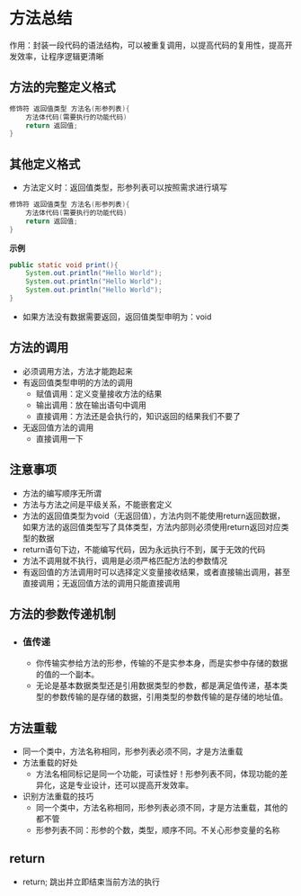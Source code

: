 # 方法总结

作用：封装一段代码的语法结构，可以被重复调用，以提高代码的复用性，提高开发效率，让程序逻辑更清晰



## 方法的完整定义格式

```java
修饰符 返回值类型 方法名(形参列表){
	方法体代码(需要执行的功能代码)
	return 返回值;
}
```



## 其他定义格式

- 方法定义时：返回值类型，形参列表可以按照需求进行填写

```java
修饰符 返回值类型 方法名(形参列表){
	方法体代码(需要执行的功能代码)
	return 返回值;
}
```

**示例**

```java
public static void print(){
	System.out.println("Hello World");
    System.out.println("Hello World");
    System.out.println("Hello World");
}
```



- 如果方法没有数据需要返回，返回值类型申明为：void

## 方法的调用
- 必须调用方法，方法才能跑起来
- 有返回值类型申明的方法的调用
  - 赋值调用：定义变量接收方法的结果
  - 输出调用：放在输出语句中调用
  - 直接调用：方法还是会执行的，知识返回的结果我们不要了
- 无返回值方法的调用
  - 直接调用一下



## 注意事项

- 方法的编写顺序无所谓
- 方法与方法之间是平级关系，不能嵌套定义
- 方法的返回值类型为void（无返回值），方法内则不能使用return返回数据，如果方法的返回值类型写了具体类型，方法内部则必须使用return返回对应类型的数据
- return语句下边，不能编写代码，因为永远执行不到，属于无效的代码
- 方法不调用就不执行，调用是必须严格匹配方法的参数情况
- 有返回值的方法调用时可以选择定义变量接收结果，或者直接输出调用，甚至直接调用；无返回值方法的调用只能直接调用



## 方法的参数传递机制

- ### 值传递

  - 你传输实参给方法的形参，传输的不是实参本身，而是实参中存储的数据的值的一个副本。
  - 无论是基本数据类型还是引用数据类型的参数，都是满足值传递，基本类型的参数传输的是存储的数据，引用类型的参数传输的是存储的地址值。

## 方法重载

- 同一个类中，方法名称相同，形参列表必须不同，才是方法重载
- 方法重载的好处
  - 方法名相同标记是同一个功能，可读性好！形参列表不同，体现功能的差异化，这是专业设计，还可以提高开发效率。
- 识别方法重载的技巧
  - 同一个类中，方法名称相同，形参列表必须不同，才是方法重载，其他的都不管
  - 形参列表不同：形参的个数，类型，顺序不同。不关心形参变量的名称 

## return

- return; 跳出并立即结束当前方法的执行

